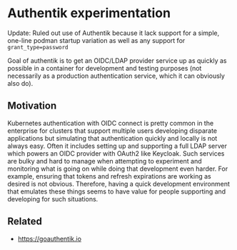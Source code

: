 # Authentik experimentation

Update: Ruled out use of Authentik because it lack support for a simple, one-line podman startup variation as well as any support for `grant_type=password`

Goal of authentik is to get an OIDC/LDAP provider service up as quickly as possible in a container for development and testing purposes (not necessarily as a production authentication service, which it can obviously also do).

## Motivation

Kubernetes authentication with OIDC connect is pretty common in the enterprise for clusters that support multiple users developing disparate applications but simulating that authentication quickly and locally is not always easy. Often it includes setting up and supporting a full LDAP server which powers an OIDC provider with OAuth2 like Keycloak. Such services are bulky and hard to manage when attempting to experiment and monitoring what is going on while doing that development even harder. For example, ensuring that tokens and refresh expirations are working as desired is not obvious. Therefore, having a quick development environment that emulates these things seems to have value for people supporting and developing for such situations.

## Related

* <https://goauthentik.io>
